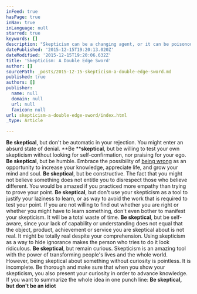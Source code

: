 ```yaml
---
inFeed: true
hasPage: true
inNav: true
inLanguage: null
starred: true
keywords: []
description: "Skepticism can be a changing agent, or it can be poisonous and block any form or progress or openness. Be skeptical, but don't be idiot."
datePublished: '2015-12-15T19:20:13.020Z'
dateModified: '2015-12-15T19:20:06.632Z'
title: 'Skepticism: A Double Edge Sword'
author: []
sourcePath: _posts/2015-12-15-skepticism-a-double-edge-sword.md
published: true
authors: []
publisher:
  name: null
  domain: null
  url: null
  favicon: null
url: skepticism-a-double-edge-sword/index.html
_type: Article

---
```

**Be skeptical**, but don't be automatic in your rejection. You might enter an absurd state of denial. **Be ****skeptical**, but be willing to test your
own skepticism without looking for self-confirmation, nor praising for your
ego. **Be skeptical**, but be humble. Embrace the
possibility of [being wrong][0] as an opportunity to increase your knowledge,
appreciate life, and grow your mind and soul. **Be skeptical**, but be constructive. The fact
that you might not believe something does not entitle you to disrespect those
who believe different. You would be amazed if you practiced more empathy than
trying to prove your point. **Be skeptical**, but don't use your skepticism
as a tool to justify your laziness to learn, or as way to avoid the work that
is required to test your point. If you are not willing to find out whether you
are right or whether you might have to learn something, don't even bother to
manifest your skepticism. It will be a total waste of time. **Be skeptical**, but be self-aware, since your
lack of capability or understanding does not equal that the object, product,
achievement or service you are skeptical about is not real. It might be totally
real despite your comprehension. Using skepticism as a way to hide
ignorance makes the person who tries to do it look ridiculous. **Be skeptical**, but remain
curious. Skepticism is an amazing tool with the power of transforming
people's lives and the whole world. However, being skeptical about something
without curiosity is pointless. It is incomplete. Be thorough and make sure
that when you show your skepticism, you also present your curiosity in order to
advance knowledge. If you want to summarize the whole idea in one punch line: **Be skeptical, but don't be an idiot**

[0]: https://www.youtube.com/watch?v=DghckPVIQ_A